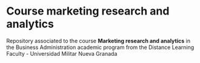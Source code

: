 # Course marketing research and analytics

Repository associated to the course **Marketing research and analytics** in the Business Administration academic program from the Distance Learning Faculty - Universidad Militar Nueva Granada 

